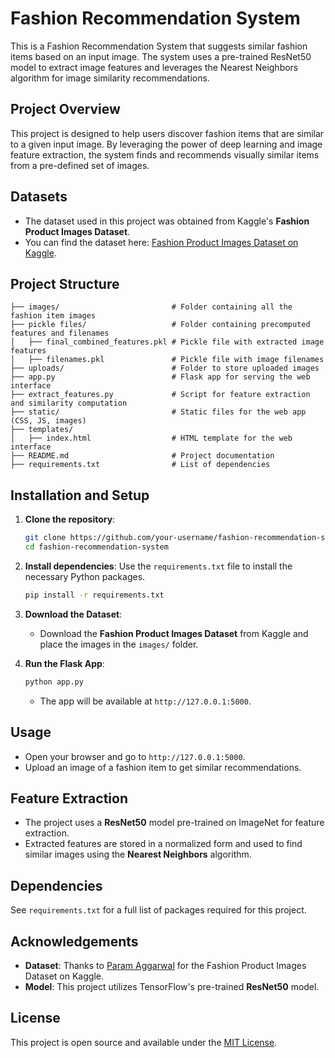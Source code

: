 
# Fashion Recommendation System

This is a Fashion Recommendation System that suggests similar fashion items based on an input image. The system uses a pre-trained ResNet50 model to extract image features and leverages the Nearest Neighbors algorithm for image similarity recommendations.

## Project Overview
This project is designed to help users discover fashion items that are similar to a given input image. By leveraging the power of deep learning and image feature extraction, the system finds and recommends visually similar items from a pre-defined set of images.

## Datasets
- The dataset used in this project was obtained from Kaggle's **Fashion Product Images Dataset**. 
- You can find the dataset here: [Fashion Product Images Dataset on Kaggle](https://www.kaggle.com/datasets/paramaggarwal/fashion-product-images-dataset).

## Project Structure
```
├── images/                         # Folder containing all the fashion item images
├── pickle files/                   # Folder containing precomputed features and filenames
│   ├── final_combined_features.pkl # Pickle file with extracted image features
│   ├── filenames.pkl               # Pickle file with image filenames
├── uploads/                        # Folder to store uploaded images
├── app.py                          # Flask app for serving the web interface
├── extract_features.py             # Script for feature extraction and similarity computation
├── static/                         # Static files for the web app (CSS, JS, images)
├── templates/
│   ├── index.html                  # HTML template for the web interface
├── README.md                       # Project documentation
├── requirements.txt                # List of dependencies
```

## Installation and Setup
1. **Clone the repository**:
   ```bash
   git clone https://github.com/your-username/fashion-recommendation-system.git
   cd fashion-recommendation-system
   ```

2. **Install dependencies**:
   Use the `requirements.txt` file to install the necessary Python packages.
   ```bash
   pip install -r requirements.txt
   ```

3. **Download the Dataset**:
   - Download the **Fashion Product Images Dataset** from Kaggle and place the images in the `images/` folder.

4. **Run the Flask App**:
   ```bash
   python app.py
   ```
   - The app will be available at `http://127.0.0.1:5000`.

## Usage
- Open your browser and go to `http://127.0.0.1:5000`.
- Upload an image of a fashion item to get similar recommendations.

## Feature Extraction
- The project uses a **ResNet50** model pre-trained on ImageNet for feature extraction.
- Extracted features are stored in a normalized form and used to find similar images using the **Nearest Neighbors** algorithm.

## Dependencies
See `requirements.txt` for a full list of packages required for this project.

## Acknowledgements
- **Dataset**: Thanks to [Param Aggarwal](https://www.kaggle.com/paramaggarwal) for the Fashion Product Images Dataset on Kaggle.
- **Model**: This project utilizes TensorFlow's pre-trained **ResNet50** model.

## License
This project is open source and available under the [MIT License](LICENSE).


